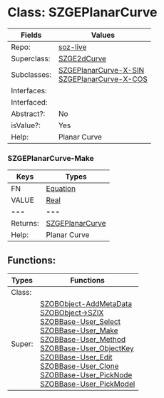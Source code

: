 
# Class:	SZGEPlanarCurve

| Fields | Values |
| --------- | --------- |
| Repo: | [soz-live](/repos/soz-live.html) |
| Superclass: | [SZGE2dCurve](SZGE2dCurve.html) |
| Subclasses: | [SZGEPlanarCurve-X-SIN](SZGEPlanarCurve-X-SIN.html) <br> [SZGEPlanarCurve-X-COS](SZGEPlanarCurve-X-COS.html) |
| Interfaces: |  |
| Interfaced: |  |
| Abstract?: | No |
| isValue?: | Yes |
| Help: | Planar Curve |

### SZGEPlanarCurve-Make

| Keys | Types |
| --------- | --------- |
| FN | [Equation](Equation.html) |
| VALUE | [Real](Real.html) |
| **---** | **---** |
| Returns: | [SZGEPlanarCurve](SZGEPlanarCurve.html) |
| Help: | Planar Curve |


## Functions:

| Types | Functions |
| --------- | --------- |
| Class: |  |
| Super: | [SZOBObject-AddMetaData](SZOBObject.html) <br> [SZOBObject->SZIX](SZOBObject.html) <br> [SZOBBase-User_Select](SZOBBase.html) <br> [SZOBBase-User_Make](SZOBBase.html) <br> [SZOBBase-User_Method](SZOBBase.html) <br> [SZOBBase-User_ObjectKey](SZOBBase.html) <br> [SZOBBase-User_Edit](SZOBBase.html) <br> [SZOBBase-User_Clone](SZOBBase.html) <br> [SZOBBase-User_PickNode](SZOBBase.html) <br> [SZOBBase-User_PickModel](SZOBBase.html) |


